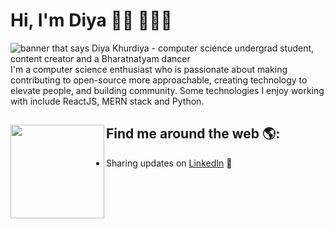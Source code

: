 # Hi, I'm Diya 👋🏾 👩🏾‍💻

<img src="" alt="banner that says Diya Khurdiya - computer science undergrad student, content creator and a Bharatnatyam dancer">
I'm a computer science enthusiast who is passionate about making contributing to open-source more approachable, creating technology to elevate people, and building community. Some technologies I enjoy working with include ReactJS, MERN stack and Python. 


## Find me around the web 🌎: <a href="https://github.com/sponsors/M0nica"><img align="left" width="150" height="150" src="https://github.com/M0nica/M0nica/blob/main/octomonica/m0nica-octocat-rotating.gif?raw=true"></a>
- Sharing updates on <a href="https://www.linkedin.com/in/diya-khurdiya-41b915202/">LinkedIn</a> 💼

